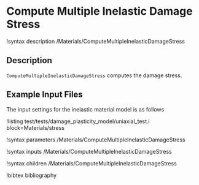 # Compute Multiple Inelastic Damage Stress

!syntax description /Materials/ComputeMultipleInelasticDamageStress

## Description

`ComputeMultipleInelasticDamageStress` computes the damage stress.

## Example Input Files

The input settings for the inelastic material model is as follows

!listing test/tests/damage_plasticity_model/uniaxial_test.i block=Materials/stress

!syntax parameters /Materials/ComputeMultipleInelasticDamageStress

!syntax inputs /Materials/ComputeMultipleInelasticDamageStress

!syntax children /Materials/ComputeMultipleInelasticDamageStress

!bibtex bibliography
